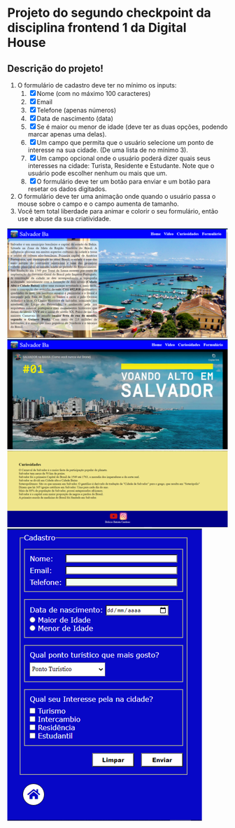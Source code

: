 <h1>Projeto do segundo checkpoint da disciplina frontend 1 da Digital House </h1>
<h2>Descrição do projeto!</h2>

<ol type="">
<li>O formulário de cadastro deve ter no mínimo os inputs:
<ol>
<li><input type="checkbox" checked>Nome (com no máximo 100 caracteres)</li>
<li><input type="checkbox" checked>Email </li>
<li><input type="checkbox" checked>Telefone (apenas números) </li>
<li><input type="checkbox" checked>Data de nascimento (data) </li>
<li><input type="checkbox" checked>Se é maior ou menor de idade (deve ter as duas opções, podendo marcar apenas uma delas).</li>
<li><input type="checkbox" checked>Um campo que permita que o usuário selecione um ponto de interesse na sua cidade. (De uma lista de no mínimo 3).</li>
<li><input type="checkbox" checked>Um campo opcional onde o usuário poderá dizer quais seus interesses na cidade: Turista, Residente e Estudante. Note que o usuário pode escolher nenhum ou mais que um.</li>
<li><input type="checkbox" checked>O formulário deve ter um botão para enviar e um botão para resetar os dados digitados.</li>
</ol>
</li>

<li>O formulário deve ter uma animação onde quando o usuário passa o mouse sobre o campo e o campo aumenta de tamanho.</li>
<li>Você tem total liberdade para animar e colorir o seu formulário, então use e abuse da sua criatividade.</li>

</ol>

<img src="./.assets/home.png"></img>
<img src="./.assets/video.png"></img>
<img src="./.assets/curiosy.png"></img>
<img src="./.assets/formularios.png"></img>


